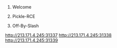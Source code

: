 
1. Welcome 


2. Pickle-RCE

3. Off-By-Slash




http://213.171.4.245:31337
http://213.171.4.245:31338
http://213.171.4.245:31339
